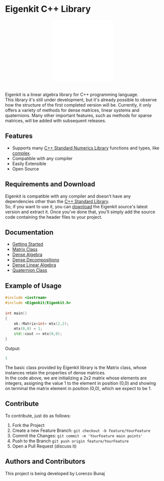 # Eigenkit C++ Library

<div align="center">
  <img src="https://github.com/lorenzobunaj/eigenkit/blob/main/eigenkit-logo.svg" width="200"/>
</div>
</br>

Eigenkit is a linear algebra library for C++ programming language.  
This library it's still under development, but it's already possible to observe how the structure of the first completed version will be. Currently, it only offers a variety of methods for dense matrices, linear systems and quaternions. Many other important features, such as methods for sparse matrices, will be added with subsequent releases.

## Features

- Supports many [C++ Standard Numerics Library](https://en.cppreference.com/w/cpp/numeric) functions and types, like [complex](https://en.cppreference.com/w/cpp/numeric/complex).
- Compatible with any compiler
- Easily Extensible
- Open Source

## Requirements and Download

Eigenkit is compatible with any compiler and doesn't have any dependencies other than the [C++ Standard Library](https://en.cppreference.com/w/cpp/standard_library).  
So, if you want to use it, you can [download](https://eigenkit.org/docs/getting-started/download.html) the Eigenkit source's latest version and extract it. Once you've done that, you'll simply add the source code containing the header files to your project.

## Documentation

- [Getting Started](https://eigenkit.org/docs/getting-started/)
- [Matrix Class](https://eigenkit.org/docs/matrix-class/)
- [Dense Algebra](https://eigenkit.org/docs/dense-algebra/)
- [Dense Decompositions](https://eigenkit.org/docs/dense-decompositions/)
- [Dense Linear Algebra](https://eigenkit.org/docs/dense-linear-algebra/)
- [Quaternion Class](https://eigenkit.org/docs/quaternion-class/)

## Example of Usage

```cpp
#include <iostream>
#include <Eigenkit/Eigenkit.h>
                        
int main()
{
    ek::Matrix<int> mtx(2,2);
    mtx(0,0) = 1;
    std::cout << mtx(0,0);
}
```

Output:

```cpp
1
```

The basic class provided by Eigenkit library is the Matrix class, whose instances retain the properties of dense matrices.  
In the code above, we are initializing a 2x2 matrix whose elements are integers, assigning the value 1 to the element in position (0,0) and showing on terminal the matrix element in position (0,0), which we expect to be 1. 

## Contribute

To contribute, just do as follows:
1. Fork the Project
2. Create a new Feature Branch: `git checkout -b feature/YourFeature`
3. Commit the Changes: `git commit -m 'YourFeature main points'`
4. Push to the Branch `git push origin feature/YourFeature`
5. Open a Pull Request (discuss it)

## Authors and Contributors

This project is being developed by Lorenzo Bunaj
